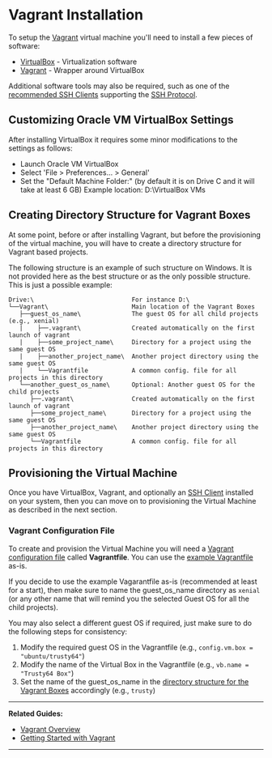 # Vagrant Installation

To setup the [Vagrant][1] virtual machine you'll need to install a few pieces of software: 

- [VirtualBox][2] -     Virtualization software 
- [Vagrant][3] -        Wrapper around VirtualBox

Additional software tools may also be required, such as one of the [recommended SSH Clients][4] 
supporting the [SSH Protocol][5].

## Customizing Oracle VM VirtualBox Settings

After installing VirtualBox it requires some minor modifications to the settings as follows:

- Launch Oracle VM VirtualBox
- Select 'File > Preferences... > General'
- Set the "Default Machine Folder:" (by default it is on Drive C and it will take at least 6 GB)
    Example location: D:\VirtualBox VMs

## Creating Directory Structure for Vagrant Boxes

At some point, before or after installing Vagrant, but before the provisioning of the virtual 
machine, you will have to create a directory structure for Vagrant based projects.

The following structure is an example of such structure on Windows. It is not provided here as the
best structure or as the only possible structure. This is just a possible example:

```
Drive:\                           For instance D:\
└──Vagrant\                       Main location of the Vagrant Boxes
   ├──guest_os_name\              The guest OS for all child projects (e.g., xenial) 
   |    ├──.vagrant\              Created automatically on the first launch of vagrant
   |    ├──some_project_name\     Directory for a project using the same guest OS 
   |    ├──another_project_name\  Another project directory using the same guest OS
   |    └──Vagrantfile            A common config. file for all projects in this directory
   └──another_guest_os_name\      Optional: Another guest OS for the child projects 
      ├──.vagrant\                Created automatically on the first launch of vagrant
      ├──some_project_name\       Directory for a project using the same guest OS 
      ├──another_project_name\    Another project directory using the same guest OS
      └──Vagrantfile              A common config. file for all projects in this directory
```

## Provisioning the Virtual Machine

Once you have VirtualBox, Vagrant, and optionally an [SSH Client][4] installed on your system, then 
you can move on to provisioning the Virtual Machine as described in the next section.

### Vagrant Configuration File

To create and provision the Virtual Machine you will need a [Vagrant configuration file][6] called 
**Vagrantfile**. You can use the [example Vagrantfile][7] as-is.

If you decide to use the example Vagarantfile as-is (recommended at least for a start), then 
make sure to name the guest_os_name directory as `xenial` (or any other name that will remind you
the selected Guest OS for all the child projects).

You may also select a different guest OS if required, just make sure to do the following steps for 
consistency:

1. Modify the required guest OS in the Vagrantfile (e.g., `config.vm.box = "ubuntu/trusty64"`)
2. Modify the name of the Virtual Box in the Vagrantfile (e.g., `vb.name = "Trusty64 Box"`)
3. Set the name of the guest_os_name in the [directory structure for the Vagrant Boxes](
   #creating-directory-structure-for-vagrant-boxes) accordingly (e.g., `trusty`)

---

**Related Guides:**

- [Vagrant Overview][8]
- [Getting Started with Vagrant][9]

---

[1]: https://www.vagrantup.com/
[2]: https://www.virtualbox.org/
[3]: https://www.vagrantup.com/
[4]: /Guides/SSH/Recommended%20SSH%20Clients
[5]: /Topics/SSH%20Protocol
[6]: /Topics/Vagrantfile
[7]: /Topics/Vagrantfile#example-vagrantfile
[8]: /Guides/Vagrant/Vagrant%20Overview
[9]: /Guides/Vagrant/Getting%20Started%20with%20Vagrant
